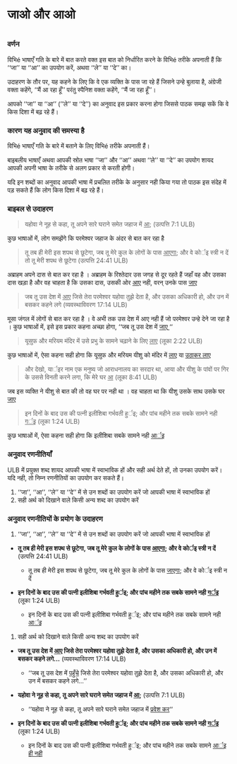 # जाओ और आओ

 #

### वर्णन

विभिé भाषाएँ गति के बारे में बात करते वक्त इस बात को निर्धारित करने के विभिé तरीके अपनाती हैं कि ‘‘जा’’ या ‘‘आ’’ का उपयोग करें, अथवा ‘‘ले’’ या ‘‘दे’’ का। 

उदाहरण के तौर पर, यह कहने के लिए कि वे एक व्यक्ति के पास जा रहे हैं जिसने उन्हे बुलाया है, अंग्रेजी वक्ता कहेंगे, ‘‘मैं आ रहा हूँ’’ परंतु स्पैनिश वक्ता कहेंगे, ‘‘मैं जा रहा हूँ’’।

आपको ‘‘जा’’ या ‘‘आ’’ (’’ले’’ या ‘‘दे’’) का अनुवाद इस प्रकार करना होगा जिससे पाठक समझ सकें कि वे किस दिशा में बढ़ रहे हैं।


### कारण यह अनुवाद की समस्या है

विभिé भाषाएँ गति के बारे में बताने के लिए विभिé तरीके अपनाती हैं।

बाइबलीय भाषाएँ अथवा आपकी स्रोत भाषा ‘‘जा’’ और ‘‘आ’’ अथवा ‘‘ले’’ या ‘‘दे’’ का उपयोग शायद आपकी अपनी भाषा के तरीके से अलग प्रकार से करती होगी। 

यदि इन शब्दों का अनुवाद आपकी भाषा में प्रचलित तरीके के अनुसार नही किया गया तो पाठक इस संदेह में पड़ सकते हैं कि लोग किस दिशा में बढ़ रहे हैं।

### बाइबल से उदाहरण

>यहोवा ने नूह से कहा, तू अपने सारे घराने समेत जहाज में <u>आ</u>; (उत्पत्ति 7:1 ULB)

कुछ भाषाओं में, लोग समझेंगे कि परमेश्वर जहाज के अंदर से बात कर रहा है

>तू तब ही मेरी इस शपथ से छूटेगा, जब तू मेरे कुल के लोगों के पास <u>आएगा</u>; और वे कोर्इ स्त्री न दें तो तू मेरी शपथ से छूटेगा (उत्पत्ति 24:41 ULB)

अब्राहम अपने दास से बात कर रहा है । अब्राहम के रिश्तेदार उस जगह से दूर रहते हैं जहाँ वह और उसका दास खड़ा है और वह चाहता है कि उसका दास, उसकी ओर <u>आए</u> नही, वरन् उनके पास <u>जाए</u>

>जब तू उस देश में <u>आए</u> जिसे तेरा परमेश्वर यहोवा तुझे देता है, और उसका अधिकारी हो, और उन में बसकर कहने लगे (व्यवस्थाविवरण 17:14 ULB)

मूसा जंगल में लोगों से बात कर रहा है । वे अभी तक उस देश में आए नही हैं जो परमेश्वर उन्हे देने जा रहा है । कुछ भाषाओं में, इसे इस प्रकार कहना अच्छा होगा, ‘‘जब तू उस देश में <u>जाए </u>‘‘

>यूसुफ और मरियम मंदिर में उसे प्रभु के सामने चढ़ाने के लिए <u>लाए</u> (लूका 2:22 ULB)

कुछ भाषाओं में, ऐसा कहना सही होगा कि यूसुफ और मरियम यीशु को मंदिर में <u>लाए</u> या <u>उठाकर लाए</u>

> और देखो, यार्इर नाम एक मनुष्य जो आराधनालय का सरदार था, आया और यीशु के पांवों पर गिर के उससे विनती करने लगा, कि मेरे घर <u>आ</u> (लूका 8:41 ULB) 

जब इस व्यक्ति ने यीशु से बात की तो वह घर पर नही था । वह चाहता था कि यीशु उसके साथ उसके घर <u>जाए</u>

> इन दिनों के बाद उस की पत्नी इलीशिबा गर्भवती हुर्इ; और पांच महीने तक सबके सामने नही <u>गर्इ</u> (लूका 1:24 ULB)

कुछ भाषाओं में, ऐसा कहना सही होगा कि इलीशिबा सबके सामने नही <u>आर्इ</u>

### अनुवाद रणनीतियाँ

ULB में प्रयुक्त शब्द शायद आपकी भाषा में स्वाभाविक हों और सही अर्थ देते हों, तो उनका उपयोग करें। यदि नही, तो निम्न रणनीतियों का उपयोग कर सकते हैं।

1. ‘‘जा’’, ‘‘आ’’, ‘‘ले’’ या ‘‘दे’’ में से उन शब्दों का उपयोग करें जो आपकी भाषा में स्वाभाविक हों
1. सही अर्थ को दिखाने वाले किसी अन्य शब्द का उपयोग करें

### अनुवाद रणनीतियों के प्रयोग के उदाहरण

1. ‘‘जा’’, ‘‘आ’’, ‘‘ले’’ या ‘‘दे’’ में से उन शब्दों का उपयोग करें जो आपकी भाषा में स्वाभाविक हों

* **तू तब ही मेरी इस शपथ से छूटेगा, जब तू मेरे कुल के लोगों के पास <u>आएगा</u>; और वे कोर्इ स्त्री न दें** (उत्पत्ति 24:41 ULB)

	* तू तब ही मेरी इस शपथ से छूटेगा, जब तू मेरे कुल के लोगों के पास <u>जाएगा</u>; और वे कोर्इ स्त्री न दें

* **इन दिनों के बाद उस की पत्नी इलीशिबा गर्भवती हुर्इ; और पांच महीने तक सबके सामने नही <u>गर्इ</u>** (लूका 1:24 ULB)

	* इन दिनों के बाद उस की पत्नी इलीशिबा गर्भवती हुर्इ; और पांच महीने तक सबके सामने नही <u>आर्इ</u>

1. सही अर्थ को दिखाने वाले किसी अन्य शब्द का उपयोग करें

* **जब तू उस देश में <u>आए</u> जिसे तेरा परमेश्वर यहोवा तुझे देता है, और उसका अधिकारी हो, और उन में बसकर कहने लगे...** (व्यवस्थाविवरण 17:14 ULB)

	* ‘‘जब तू उस देश में <u>पहुँचे</u> जिसे तेरा परमेश्वर यहोवा तुझे देता है, और उसका अधिकारी हो, और उन में बसकर कहने लगे...’’

* **यहोवा ने नूह से कहा, तू अपने सारे घराने समेत जहाज में <u>आ</u>;** (उत्पत्ति 7:1 ULB)

	* ‘‘यहोवा ने नूह से कहा, तू अपने सारे घराने समेत जहाज में <u>प्रवेश कर</u>‘‘

* **इन दिनों के बाद उस की पत्नी इलीशिबा गर्भवती हुर्इ; और पांच महीने तक सबके सामने नही <u>गर्इ</u>** (लूका 1:24 ULB)

	* इन दिनों के बाद उस की पत्नी इलीशिबा गर्भवती हुर्इ; और पांच महीने तक सबके सामने <u>आर्इ ही नही</u>
